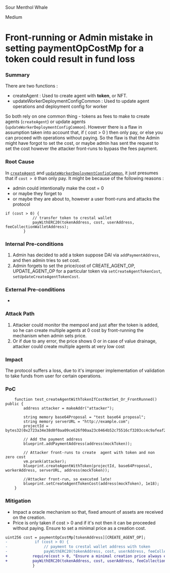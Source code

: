 Sour Menthol Whale

Medium

# Front-running or Admin mistake in setting paymentOpCostMp for a token could result in fund loss

### Summary

There are two functions : 
- createAgent : Used to create agent with **token**, or NFT.
- updateWorkerDeploymentConfigCommon : Used to update agent operations and deployment config for worker

So both rely on one common thing - tokens as fees to make to create agents (`createAgent`) or update agents (`updateWorkerDeploymentConfigCommon`). However there is a flaw in assumption taken into account that, if ( cost > 0 ) then only pay, or else you can proceed with operations without paying. So the flaw is that the Admin might have forgot to set the cost, or maybe admin has sent the request to set the cost however the attacker front-runs to bypass the fees payment.

### Root Cause

In [`createAgent`](https://github.com/sherlock-audit/2025-03-crestal-network/blob/main/crestal-omni-contracts/src/BlueprintCore.sol#L462-L465) and [`updateWorkerDeploymentConfigCommon`](https://github.com/sherlock-audit/2025-03-crestal-network/blob/main/crestal-omni-contracts/src/BlueprintCore.sol#L648-L651), it just presumes that if `cost > 0` than only pay. It might be because of the following reasons : 
- admin could intentionally make the cost = 0 
- or maybe they forget to 
- or maybe they are about to, however a user front-runs and attacks the protocol

```solidity
if (cost > 0) {
            // transfer token to crestal wallet
            payWithERC20(tokenAddress, cost, userAddress, feeCollectionWalletAddress);
        }
```

### Internal Pre-conditions

1. Admin has decided to add a token suppose DAI via `addPaymentAddress`, and then admin tries to set cost.
2. Admin forgets to set the price/cost of CREATE_AGENT_OP, UPDATE_AGENT_OP for a particular token via  `setCreateAgentTokenCost`, `setUpdateCreateAgentTokenCost`.


### External Pre-conditions

-

### Attack Path

1. Attacker could monitor the mempool and just after the token is added, so he can create multiple agents at 0 cost by front-running the mechanism when admin sets price.
2. Or if due to any error, the price shows 0 or in case of value drainage, attacker could create multiple agents at very low cost

### Impact

The protocol suffers a loss, due to it's improper implementation of validation to take funds from user for certain operations. 


### PoC

```solidity
    function test_createAgentWithTokenIfCostNotSet_Or_FrontRunned() public {
        address attacker = makeAddr("attacker");

        string memory base64Proposal = "test base64 proposal";
        string memory serverURL = "http://example.com";
        projectId = bytes32(0x2723a34e38d0f0aa09ce626f00aa23c0464b52c75516cf3203cc4c9afeaf2981);

        // Add the payment address
        blueprint.addPaymentAddress(address(mockToken));
        
        // Attacker front-runs to create  agent with token and non zero cost
        vm.prank(attacker);
        blueprint.createAgentWithToken(projectId, base64Proposal, workerAddress, serverURL, address(mockToken));

        //Attacker front-run, so executed late!
        blueprint.setCreateAgentTokenCost(address(mockToken), 1e18);
    } 
```

### Mitigation

- Impact a oracle mechanism so that, fixed amount of assets are received on the creation.
- Price is only taken if cost > 0 and if it's not then it can be proceeded without paying. Ensure to set a minimal price as a creation cost.
```diff 
uint256 cost = paymentOpCostMp[tokenAddress][CREATE_AGENT_OP];
-            if (cost > 0) {
-                // payment to crestal wallet address with token
-                payWithERC20(tokenAddress, cost, userAddress, feeCollectionWalletAddress);
+           require(cost > 0, "Ensure a minimal creation price always exists");
+           payWithERC20(tokenAddress, cost, userAddress, feeCollectionWalletAddress);
            }
```
